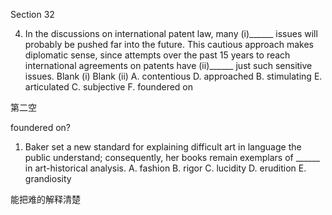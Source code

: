 Section 32

4. In the discussions on international patent law, many (i)______ issues will probably be pushed far into the future. This cautious approach makes diplomatic sense, since attempts over the past 15 years to reach international agreements on patents have (ii)______ just such sensitive issues.
Blank (i) Blank (ii)
A. contentious D. approached
B. stimulating E. articulated
C. subjective F. foundered on

第二空 

foundered on?





1. Baker set a new standard for explaining difficult art in language the public understand; consequently, her books remain exemplars of ______ in art-historical analysis.
  A. fashion
  B. rigor
  C. lucidity
  D. erudition
  E. grandiosity

  能把难的解释清楚